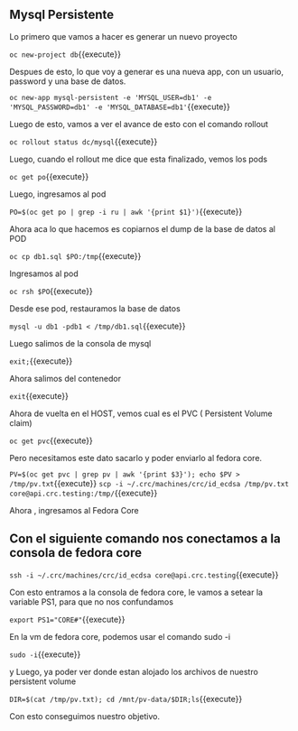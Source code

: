## Mysql Persistente

Lo primero que vamos a hacer es generar un nuevo proyecto 

``oc new-project db``{{execute}}

Despues de esto, lo que voy a generar es una nueva app, con un usuario, password y una base de datos.

``oc new-app mysql-persistent -e 'MYSQL_USER=db1' -e 'MYSQL_PASSWORD=db1' -e 'MYSQL_DATABASE=db1'``{{execute}}






Luego de esto, vamos a ver el avance de esto con el comando rollout

``oc rollout status dc/mysql``{{execute}}


Luego, cuando el rollout me dice que esta finalizado, vemos los pods

``oc get po``{{execute}}

Luego, ingresamos al pod

``PO=$(oc get po | grep -i ru | awk '{print $1}')``{{execute}}


Ahora aca lo que hacemos es copiarnos el dump de la base de datos al POD


``oc cp db1.sql $PO:/tmp``{{execute}}

Ingresamos al pod

``oc rsh $PO``{{execute}}

Desde ese pod, restauramos la base de datos

``mysql -u db1 -pdb1 < /tmp/db1.sql``{{execute}}



Luego salimos de la consola de mysql

``exit;``{{execute}}

Ahora salimos del contenedor

``exit``{{execute}}

Ahora de vuelta en el HOST, vemos cual es el PVC ( Persistent Volume claim)

``oc get pvc``{{execute}}

Pero necesitamos este dato sacarlo y poder enviarlo al fedora core.

``PV=$(oc get pvc | grep pv | awk '{print $3}'); echo $PV > /tmp/pv.txt``{{execute}}
``scp -i ~/.crc/machines/crc/id_ecdsa /tmp/pv.txt  core@api.crc.testing:/tmp/``{{execute}}

Ahora , ingresamos al Fedora Core


## Con el siguiente comando nos conectamos a la consola de fedora core 

``ssh -i ~/.crc/machines/crc/id_ecdsa core@api.crc.testing``{{execute}}

Con esto entramos a la consola de fedora core, le vamos a setear la variable PS1, para que no nos confundamos

``export PS1="CORE#"``{{execute}}

En la vm de fedora core, podemos usar el comando sudo -i

``sudo -i``{{execute}}

y Luego, ya poder ver donde estan alojado los archivos de nuestro persistent volume

``DIR=$(cat /tmp/pv.txt); cd /mnt/pv-data/$DIR;ls``{{execute}}

Con esto conseguimos nuestro objetivo.



